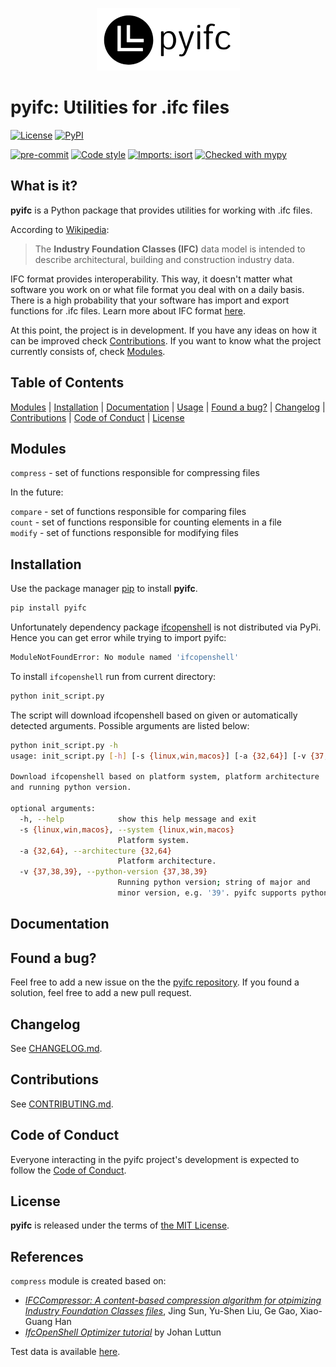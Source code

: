 <p align="center">
  <img src="https://github.com/tbrus/pyifc/blob/master/logo.png?raw=true"/>
</p>

# pyifc: Utilities for .ifc files

[![License](https://img.shields.io/github/license/tbrus/pyifc)](https://github.com/tbrus/pyifc)
[![PyPI](https://img.shields.io/pypi/v/pyifc)](https://pypi.org/project/pyifc/)

[![pre-commit](https://img.shields.io/badge/pre--commit-enabled-brightgreen?logo=pre-commit&logoColor=white)](https://github.com/pre-commit/pre-commit)
[![Code style](https://img.shields.io/badge/code%20style-black-000000.svg)](https://github.com/psf/black)
[![Imports: isort](https://img.shields.io/badge/%20imports-isort-%231674b1?style=flat&labelColor=ef8336)](https://pycqa.github.io/isort/)
[![Checked with mypy](http://www.mypy-lang.org/static/mypy_badge.svg)](http://mypy-lang.org/)

## What is it?

**pyifc** is a Python package that provides utilities for working with .ifc files.

According to [Wikipedia](https://en.wikipedia.org/wiki/Industry_Foundation_Classes):
> The **Industry Foundation Classes (IFC)** data model is intended to describe architectural, building and construction industry data.

IFC format provides interoperability. This way, it doesn't matter what
software you work on or what file format you deal with on a daily basis.
There is a high probability that your software has import and export
functions for .ifc files. Learn more about IFC format
[here](https://www.buildingsmart.org/standards/bsi-standards/industry-foundation-classes/).

At this point, the project is in development. If you have any ideas on how it
can be improved check [Contributions](https://github.com/tbrus/pyifc#contributions).
If you want to know what the project currently consists of, check
[Modules](https://github.com/tbrus/pyifc#modules).

## Table of Contents

[Modules](https://github.com/tbrus/pyifc#modules) |
[Installation](https://github.com/tbrus/pyifc#installation) |
[Documentation](https://github.com/tbrus/pyifc#documentation) |
[Usage](https://github.com/tbrus/pyifc#usage) |
[Found a bug?](https://github.com/tbrus/pyifc#found-a-bug) |
[Changelog](https://github.com/tbrus/pyifc#changelog) |
[Contributions](https://github.com/tbrus/pyifc#contributions) |
[Code of Conduct](https://github.com/tbrus/pyifc#code-of-conduct) |
[License](https://github.com/tbrus/pyifc#license)

## Modules

`compress` - set of functions responsible for compressing files

In the future:

`compare` - set of functions responsible for comparing files  
`count` - set of functions responsible for counting elements in a file  
`modify` - set of functions responsible for modifying files  

## Installation

Use the package manager [pip](https://pip.pypa.io/en/stable/) to install
**pyifc**.

```bash
pip install pyifc
```

Unfortunately dependency package [ifcopenshell](http://ifcopenshell.org/python)
is not distributed via PyPi. Hence you can get error while trying to
import pyifc:

```bash
ModuleNotFoundError: No module named 'ifcopenshell'
```

To install `ifcopenshell` run from current directory:

```bash
python init_script.py
```

The script will download ifcopenshell based on given or automatically
detected arguments. Possible arguments are listed below:

```bash
python init_script.py -h
usage: init_script.py [-h] [-s {linux,win,macos}] [-a {32,64}] [-v {37,38,39}]

Download ifcopenshell based on platform system, platform architecture
and running python version.

optional arguments:
  -h, --help            show this help message and exit
  -s {linux,win,macos}, --system {linux,win,macos}
                        Platform system.
  -a {32,64}, --architecture {32,64}
                        Platform architecture.
  -v {37,38,39}, --python-version {37,38,39}
                        Running python version; string of major and
                        minor version, e.g. '39'. pyifc supports python >= 3.7.
```

## Documentation



## Found a bug?

Feel free to add a new issue on the the
[pyifc repository](https://github.com/tbrus/my-own-package/issues).
If you found a solution, feel free to add a new pull request.

## Changelog

See [CHANGELOG.md](https://github.com/tbrus/pyifc/blob/master/CHANGELOG.md).

## Contributions

See [CONTRIBUTING.md](https://github.com/tbrus/pyifc/blob/master/CONTRIBUTING.md).

## Code of Conduct

Everyone interacting in the pyifc project's development is expected to follow
the [Code of Conduct](https://github.com/tbrus/pyifc/blob/master/CODE_OF_CONDUCT.md).

## License

**pyifc** is released under the terms of [the MIT License](https://github.com/tbrus/pyifc/blob/master/LICENSE).

## References

`compress` module is created based on:
* [*IFCCompressor: A content-based compression algorithm for otpimizing Industry Foundation Classes files*](http://cgcad.thss.tsinghua.edu.cn/liuyushen/main/pdf/LiuYS_AIC15IFCCompressor.pdf), Jing Sun, Yu-Shen Liu, Ge Gao, Xiao-Guang Han
* [*IfcOpenShell Optimizer tutorial*](https://academy.ifcopenshell.org/posts/ifcopenshell-optimizer-tutorial/) by Johan Luttun

Test data is available [here](http://cgcad.thss.tsinghua.edu.cn/liuyushen/IFCCompressor/).